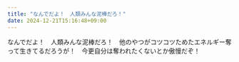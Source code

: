 ```yaml
---
title: "なんでだよ！　人類みんな泥棒だろ！"
date: 2024-12-21T15:16:48+09:00
---
```

なんでだよ！　人類みんな泥棒だろ！　他のやつがコツコツためたエネルギー奪って生きてるだろうが！　今更自分は奪われたくないとか傲慢だぞ！
